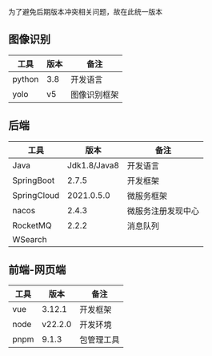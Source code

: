 为了避免后期版本冲突相关问题，故在此统一版本
## 图像识别
| 工具     | 版本  | 备注     |
| ------ | --- | ------ |
| python | 3.8 | 开发语言   |
| yolo   | v5  | 图像识别框架 |

## 后端

| 工具          | 版本           | 备注        |
| ----------- | ------------ | --------- |
| Java        | Jdk1.8/Java8 | 开发语言      |
| SpringBoot  | 2.7.5        | 开发框架      |
| SpringCloud | 2021.0.5.0   | 微服务框架     |
| nacos       | 2.4.3        | 微服务注册发现中心 |
| RocketMQ    | 2.2.2        | 消息队列      |
| WSearch     |              |           |

## 前端-网页端

| 工具   | 版本      | 备注    |
| ---- | ------- | ----- |
| vue  | 3.12.1  | 开发框架  |
| node | v22.2.0 | 开发环境  |
| pnpm | 9.1.3   | 包管理工具 |
